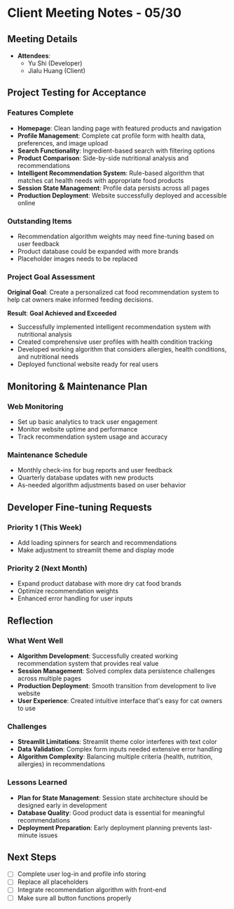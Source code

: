 # Client Meeting Notes - 05/30

## Meeting Details

- **Attendees**: 
  - Yu Shi (Developer)
  - Jialu Huang (Client)

## Project Testing for Acceptance

### Features Complete
- **Homepage**: Clean landing page with featured products and navigation
- **Profile Management**: Complete cat profile form with health data, preferences, and image upload
- **Search Functionality**: Ingredient-based search with filtering options
- **Product Comparison**: Side-by-side nutritional analysis and recommendations
- **Intelligent Recommendation System**: Rule-based algorithm that matches cat health needs with appropriate food products
- **Session State Management**: Profile data persists across all pages
- **Production Deployment**: Website successfully deployed and accessible online

### Outstanding Items
- Recommendation algorithm weights may need fine-tuning based on user feedback
- Product database could be expanded with more brands
- Placeholder images needs to be replaced

### Project Goal Assessment
**Original Goal**: Create a personalized cat food recommendation system to help cat owners make informed feeding decisions.

**Result**: **Goal Achieved and Exceeded**
- Successfully implemented intelligent recommendation system with nutritional analysis
- Created comprehensive user profiles with health condition tracking
- Developed working algorithm that considers allergies, health conditions, and nutritional needs
- Deployed functional website ready for real users


## Monitoring & Maintenance Plan

### Web Monitoring
- Set up basic analytics to track user engagement
- Monitor website uptime and performance
- Track recommendation system usage and accuracy

### Maintenance Schedule
- Monthly check-ins for bug reports and user feedback
- Quarterly database updates with new products
- As-needed algorithm adjustments based on user behavior


## Developer Fine-tuning Requests

### Priority 1 (This Week)
- Add loading spinners for search and recommendations
- Make adjustment to streamlit theme and display mode

### Priority 2 (Next Month)
- Expand product database with more dry cat food brands
- Optimize recommendation weights
- Enhanced error handling for user inputs


## Reflection

### What Went Well
- **Algorithm Development**: Successfully created working recommendation system that provides real value
- **Session Management**: Solved complex data persistence challenges across multiple pages
- **Production Deployment**: Smooth transition from development to live website
- **User Experience**: Created intuitive interface that's easy for cat owners to use

### Challenges
- **Streamlit Limitations**: Streamlit theme color interferes with text color
- **Data Validation**: Complex form inputs needed extensive error handling
- **Algorithm Complexity**: Balancing multiple criteria (health, nutrition, allergies) in recommendations

### Lessons Learned
- **Plan for State Management**: Session state architecture should be designed early in development
- **Database Quality**: Good product data is essential for meaningful recommendations
- **Deployment Preparation**: Early deployment planning prevents last-minute issues


## Next Steps
- [ ] Complete user log-in and profile info storing
- [ ] Replace all placeholders
- [ ] Integrate recommendation algorithm with front-end
- [ ] Make sure all button functions properly
